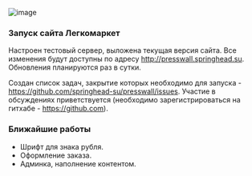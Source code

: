 ![image](http://presswall.springhead.su/static/images/logo.png)
### Запуск сайта Легкомаркет

Настроен тестовый сервер, выложена текущая версия сайта. Все изменения будут доступны по адресу http://presswall.springhead.su. Обновления планируются раз в сутки.

Создан список задач, закрытие которых необходимо для запуска - https://github.com/springhead-su/presswall/issues. Участие в обсуждениях приветствуется (необходимо зарегистрироваться на гитхабе - https://github.com).

### Ближайшие работы

- Шрифт для знака рубля.
- Оформление заказа.
- Админка, наполнение контентом.
